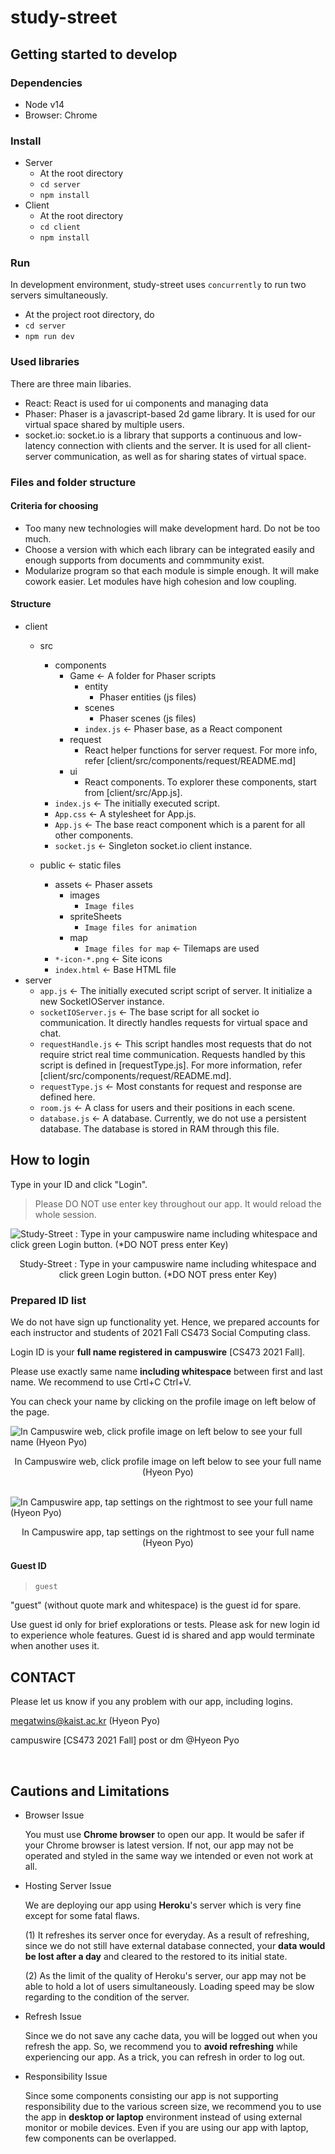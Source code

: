 # study-street

## Getting started to develop
### Dependencies
- Node v14
- Browser: Chrome
### Install
- Server
    - At the root directory
    - `cd server`
    - `npm install`
- Client
    - At the root directory
    - `cd client`
    - `npm install`
### Run

In development environment, study-street uses `concurrently` to run two servers simultaneously.  
- At the project root directory, do
- `cd server`
- `npm run dev`
### Used libraries

There are three main libaries.
- React: React is used for ui components and managing data
- Phaser: Phaser is a javascript-based 2d game library. It is used for our virtual space shared by multiple users.
- socket.io: socket.io is a library that supports a continuous and low-latency connection with clients and the server. It is used for all client-server communication, as well as for sharing states of virtual space.

### Files and folder structure
#### Criteria for choosing

- Too many new technologies will make development hard. Do not be too much. 
- Choose a version with which each library can be integrated easily and enough supports from documents and commmunity exist.  
- Modularize program so that each module is simple enough. It will make cowork easier. Let modules have high cohesion and low coupling.
#### Structure

- client
    - src
        - components
            - Game ← A folder for Phaser scripts
                - entity
                    - Phaser entities (js files)  
                - scenes
                    - Phaser scenes (js files)    
                - `index.js` ← Phaser base, as a React component                    
            - request
                - React helper functions for server request. For more info, refer [client/src/components/request/README.md]
            - ui
                - React components. To explorer these components, start from [client/src/App.js].                
        - `index.js` ← The initially executed script.
        - `App.css` ← A stylesheet for App.js.
        - `App.js` ← The base react component which is a parent for all other components.
        - `socket.js` ← Singleton socket.io client instance.
            
    - public ← static files
        - assets ← Phaser assets                
            - images
                - `Image files`
            - spriteSheets
                - `Image files for animation`
            - map
                - `Image files for map` ← Tilemaps are used
        - `*-icon-*.png` ← Site icons
        - `index.html` ← Base HTML file
- server
    - `app.js` ← The initially executed script script of server. It initialize a new SocketIOServer instance.
    - `socketIOServer.js` ← The base script for all socket io communication. It directly handles requests for virtual space and chat. 
    - `requestHandle.js` ← This script handles most requests that do not require strict real time communication. Requests handled by this script is defined in [requestType.js]. For more information, refer [client/src/components/request/README.md].
    - `requestType.js` ← Most constants for request and response are defined here.
    - `room.js` ← A class for users and their positions in each scene.
    - `database.js` ← A database. Currently, we do not use a persistent database. The database is stored in RAM through this file.
  
## How to login

Type in your ID and click "Login". 

> Please DO NOT use enter key throughout our app. It would reload the whole session.

![Study-Street : Type in your campuswire name including whitespace and click green Login button. (*DO NOT press enter Key)](readme-resources/Login.png)

<figcaption align="center">Study-Street : Type in your campuswire name including whitespace and click green Login button. (*DO NOT press enter Key)</figcaption>

### Prepared ID list
We do not have sign up functionality yet. Hence, we prepared accounts for each instructor and students of 2021 Fall CS473 Social Computing class.
 
Login ID is your **full name registered in campuswire**  [CS473 2021 Fall].

Please use exactly same name **including whitespace** between first and last name. We recommend to use Crtl+C Ctrl+V.

You can check your name by clicking on the profile image on left below of the page.

![In Campuswire web, click profile image on left below to see your full name (Hyeon Pyo)](./readme-resources/Campuswire%20profile.png)
<figcaption align="center">In Campuswire web, click profile image on left below to see your full name (Hyeon Pyo)</figcaption>

<br>

![In Campuswire app, tap settings on the rightmost to see your full name (Hyeon Pyo)](./readme-resources/Campuswire%20setting.png)

<figcaption align="center">In Campuswire app, tap settings on the rightmost to see your full name (Hyeon Pyo)</figcaption>

#### Guest ID

> `guest`

"guest" (without quote mark and whitespace) is the guest id for spare.

Use guest id only for brief explorations or tests. Please ask for new login id to experience whole features. Guest id is shared and app would terminate when another uses it. 

## CONTACT

Please let us know if you any problem with our app, including logins.

megatwins@kaist.ac.kr (Hyeon Pyo)

campuswire [CS473 2021 Fall] post or dm @Hyeon Pyo

<br/>

## Cautions and Limitations

- Browser Issue

    You must use **Chrome browser** to open our app. It would be safer if your Chrome browser is latest version. If not, our app may not be operated and styled in the same way we intended or even not work at all.

- Hosting Server Issue

    We are deploying our app using **Heroku**'s server which is very fine except for some fatal flaws. 
    
    (1) It refreshes its server once for everyday. As a result of refreshing, since we do not still have external database connected, your **data would be lost after a day** and cleared to the restored to its initial state. 

    (2) As the limit of the quality of Heroku's server, our app may not be able to hold a lot of users simultaneously. Loading speed may be slow regarding to the condition of the server.

- Refresh Issue

    Since we do not save any cache data, you will be logged out when you refresh the app. So, we recommend you to **avoid refreshing** while experiencing our app. As a trick, you can refresh in order to log out.

- Responsibility Issue 
    
    Since some components consisting our app is not supporting responsibility due to the various screen size, we recommend you to use the app in **desktop or laptop** environment instead of using external monitor or mobile devices. Even if you are using our app with laptop, few components can be overlapped.
